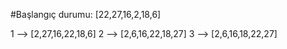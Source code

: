 #Başlangıç durumu: [22,27,16,2,18,6]

1 --> [2,27,16,22,18,6]
2 --> [2,6,16,22,18,27]
3 --> [2,6,16,18,22,27]



